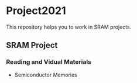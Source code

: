 # Project2021
This repository helps you to work in SRAM projects. 

## SRAM Project
### Reading and Vidual Materials
- Semiconductor Memories
